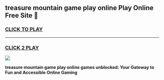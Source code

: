 
## treasure mountain game play online Play Online Free Site 👋
<h3>
<a href="https://download.freeplayer.one?title=treasure_mountain_game_play_online&ref=21F">CLICK TO PLAY</a></h3>
<hr>

<h3>
<a href="https://download.freeplayer.one?title=treasure_mountain_game_play_online&ref=21F">CLICK 2 PLAY</a>
  
</h3>

<a href="https://download.freeplayer.one?title=treasure_mountain_game_play_online&ref=21F"><img src="https://cdnb.artstation.com/p/assets/images/images/032/539/853/original/anto-thomas-button-gif.gif"></a>


**treasure mountain game play online games unblocked: Your Gateway to Fun and Accessible Online Gaming**
